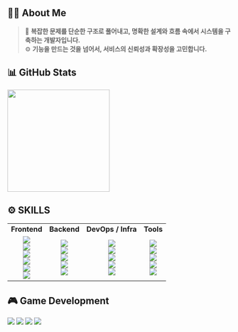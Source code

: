 <!-- <a href="https://velog.io/@v4n1ll4"><img src="https://img.shields.io/badge/Velog-20C997?style=flat-square&logo=Velog&logoColor=white"/></a> -->

## 👨‍💻 About Me

> 🧭 **복잡한 문제를 단순한 구조로 풀어내고, 명확한 설계와 흐름 속에서 시스템을 구축하는 개발자입니다.**  
> ⚙️ **기능을 만드는 것을 넘어서, 서비스의 신뢰성과 확장성을 고민합니다.**

## 📊 GitHub Stats
<img
  src="https://github-readme-stats.vercel.app/api?username=V4N1LLA&show_icons=true&count_private=true&include_all_commits=true&hide_border=true&bg_color=0D1117&title_color=FFA500&text_color=FFD580&icon_color=FF6347"
  height="230"
/>





## ⚙️ SKILLS
<table> <tr> <td align="center"><b>Frontend</b></td> <td align="center"><b>Backend</b></td> <td align="center"><b>DevOps / Infra</b></td> <td align="center"><b>Tools</b></td> </tr> <tr> <td align="center"> <img src="https://img.shields.io/badge/React-61DAFB?style=flat-square&logo=React&logoColor=white"/><br> <img src="https://img.shields.io/badge/TypeScript-3178C6?style=flat-square&logo=TypeScript&logoColor=white"/><br> <img src="https://img.shields.io/badge/JavaScript-F7DF1E?style=flat-square&logo=JavaScript&logoColor=black"/><br> <img src="https://img.shields.io/badge/Node.js-339933?style=flat-square&logo=Node.js&logoColor=white"/><br> <img src="https://img.shields.io/badge/Vite-646CFF?style=flat-square&logo=Vite&logoColor=white"/><br> <img src="https://img.shields.io/badge/Tailwind CSS-06B6D4?style=flat-square&logo=TailwindCSS&logoColor=white"/> </td> <td align="center"> <img src="https://img.shields.io/badge/Java-007396?style=flat-square&logo=openjdk&logoColor=white"/><br> <img src="https://img.shields.io/badge/SpringBoot-6DB33F?style=flat-square&logo=springboot&logoColor=white"/><br> <img src="https://img.shields.io/badge/Kafka-231F20?style=flat-square&logo=apachekafka&logoColor=white"/><br> <img src="https://img.shields.io/badge/MariaDB-003545?style=flat-square&logo=MariaDB&logoColor=white"/><br> <img src="https://img.shields.io/badge/Redis-DC382D?style=flat-square&logo=Redis&logoColor=white"/> </td> <td align="center"> <img src="https://img.shields.io/badge/Docker-2496ED?style=flat-square&logo=Docker&logoColor=white"/><br> <img src="https://img.shields.io/badge/Kubernetes-326CE5?style=flat-square&logo=Kubernetes&logoColor=white"/><br> <img src="https://img.shields.io/badge/ArgoCD-FE6A16?style=flat-square&logo=argo&logoColor=white"/><br> <img src="https://img.shields.io/badge/GitHub Actions-2088FF?style=flat-square&logo=githubactions&logoColor=white"/><br> <img src="https://img.shields.io/badge/AWS EKS-FF9900?style=flat-square&logo=amazonaws&logoColor=white"/> </td> <td align="center"> <img src="https://img.shields.io/badge/Git-F05032?style=flat-square&logo=Git&logoColor=white"/><br> <img src="https://img.shields.io/badge/GitHub-181717?style=flat-square&logo=GitHub&logoColor=white"/><br> <img src="https://img.shields.io/badge/VS Code-007ACC?style=flat-square&logo=visualstudiocode&logoColor=white"/><br> <img src="https://img.shields.io/badge/Postman-FF6C37?style=flat-square&logo=Postman&logoColor=white"/><br> <img src="https://img.shields.io/badge/Notion-000000?style=flat-square&logo=Notion&logoColor=white"/> </td> </tr> </table>

## 🎮 Game Development
<p align="left"> <img src="https://img.shields.io/badge/C++-00599C?style=flat-square&logo=C%2B%2B&logoColor=white"/> <img src="https://img.shields.io/badge/C Sharp-239120?style=flat-square&logo=csharp&logoColor=white"/> 
<img src="https://img.shields.io/badge/UnrealEngine-313131?style=flat-square&logo=unrealengine&logoColor=white"/>
<img src="https://img.shields.io/badge/Unity-000000?style=flat-square&logo=Unity&logoColor=white"/>  </p>

<!--
**V4N1LLA/V4N1LLA** is a ✨ _special_ ✨ repository because its `README.md` (this file) appears on your GitHub profile.

Here are some ideas to get you started:

- 🔭 I’m currently working on ...
- 🌱 I’m currently learning ...
- 👯 I’m looking to collaborate on ...
- 🤔 I’m looking for help with ...
- 💬 Ask me about ...
- 📫 How to reach me: ...
- 😄 Pronouns: ...
- ⚡ Fun fact: ...
-->
